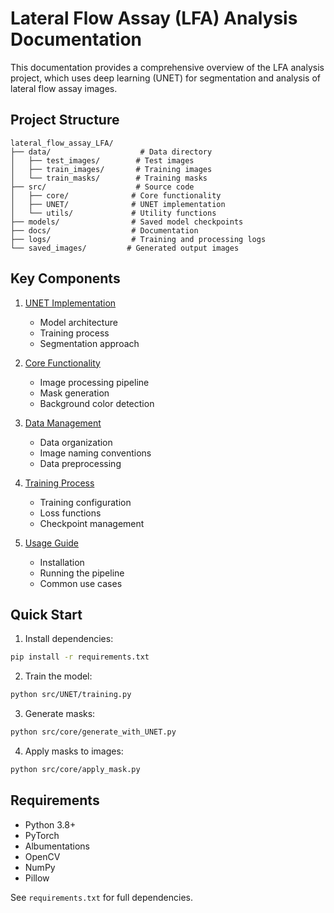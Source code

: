 # Lateral Flow Assay (LFA) Analysis Documentation

This documentation provides a comprehensive overview of the LFA analysis project, which uses deep learning (UNET) for segmentation and analysis of lateral flow assay images.

## Project Structure

```
lateral_flow_assay_LFA/
├── data/                    # Data directory
│   ├── test_images/        # Test images
│   ├── train_images/       # Training images
│   └── train_masks/        # Training masks
├── src/                    # Source code
│   ├── core/              # Core functionality
│   ├── UNET/              # UNET implementation
│   └── utils/             # Utility functions
├── models/                # Saved model checkpoints
├── docs/                  # Documentation
├── logs/                  # Training and processing logs
└── saved_images/         # Generated output images
```

## Key Components

1. [UNET Implementation](UNET.md)
   - Model architecture
   - Training process
   - Segmentation approach

2. [Core Functionality](core.md)
   - Image processing pipeline
   - Mask generation
   - Background color detection

3. [Data Management](data.md)
   - Data organization
   - Image naming conventions
   - Data preprocessing

4. [Training Process](training.md)
   - Training configuration
   - Loss functions
   - Checkpoint management

5. [Usage Guide](usage.md)
   - Installation
   - Running the pipeline
   - Common use cases

## Quick Start

1. Install dependencies:
```bash
pip install -r requirements.txt
```

2. Train the model:
```bash
python src/UNET/training.py
```

3. Generate masks:
```bash
python src/core/generate_with_UNET.py
```

4. Apply masks to images:
```bash
python src/core/apply_mask.py
```

## Requirements

- Python 3.8+
- PyTorch
- Albumentations
- OpenCV
- NumPy
- Pillow

See `requirements.txt` for full dependencies. 